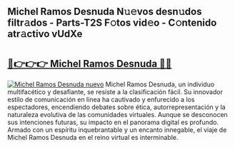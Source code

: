 ## Michel Ramos Desnuda N𝚞𝚎vos desn𝚞dos filtr𝚊dos - Parts-T2S F𝚘tos vid𝚎o - C𝚘ntenido atr𝚊ctivo vUdXe

# <h2><a href="http://mbc11t.tromn.icu/?c=Michel+Ramos+Desnuda">🔗👉👉👉 Michel Ramos Desnuda 🔗🔗</a></h2>

[![Michel Ramos Desnuda nuevo](https://i.imgur.com/pEAQMta.gif)](http://mbc11t.tromn.icu/?c=Michel+Ramos+Desnuda)
Michel Ramos Desnuda, un individuo multifacético y desafiante, se resiste a la clasificación fácil. Su innovador estilo de comunicación en línea ha cautivado y enfurecido a los espectadores, encendiendo debates sobre ética, autorrepresentación y la naturaleza evolutiva de las comunidades virtuales. Aunque se desconocen sus intenciones futuras, su impacto en el panorama digital es profundo. Armado con un espíritu inquebrantable y un encanto innegable, el viaje de Michel Ramos Desnuda en el reino virtual es interminable.
